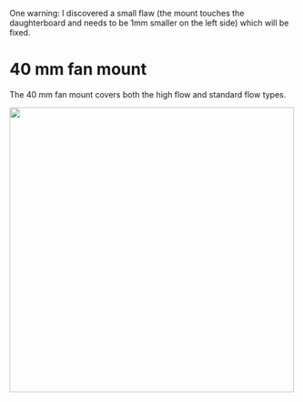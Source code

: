 One warning: I discovered a small flaw (the mount touches the daughterboard and needs to be 1mm smaller on the left side) which will be fixed.

# 40 mm fan mount

The 40 mm fan mount covers both the high flow and standard flow types.


<img src="https://github.com/KoenVanduffel/CR6-DragonMounts/blob/main/BowdenSetup/40%20mm%20fan/CR6%20Bowden%20setup%20&%20Dragon%20hotend%20nut%20mounts%20+%2040%20mm%20fan.png" width="500">
